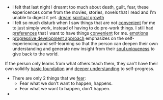 - I felt that last night I dreamt too much about death, guilt, fear, these expericences come from the movies, stories, novels that I read and I'm unable to digest it yet. [dream](<dream.md>) [spiritual growth](<spiritual growth.md>)
- I felt so much disturb when I saw things that are not [convenient](<convenient.md>) for me to just simply work, instead of having to do pre-work things. I still had [preferences](<preferences.md>) that I want to have things [convenient](<convenient.md>) for me. [emotions](<emotions.md>)
- [progressive development approach](<progressive development approach.md>) emphasizes on the self-experiencing and self-learning so that the person can deepen their own understanding and generate new insight from their [soul uniqueness](<soul uniqueness.md>) to give back to the world.

If the person only learns from what others teach them, they can't have their own solidify [basic foundation](<basic foundation.md>) and [deeper understanding](<deeper understanding.md>) to self-progress.
- There are only 2 things that we [fear](<fear.md>):
    - Fear what we don't want to happen, happens.
    - Fear what we want to happen, don't happen.
- 
